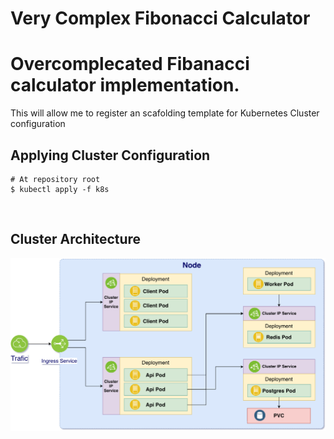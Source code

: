 # Very Complex Fibonacci Calculator

# Overcomplecated Fibanacci calculator implementation.

This will allow me to register an scafolding template for Kubernetes Cluster configuration

## Applying Cluster Configuration

```shell
# At repository root
$ kubectl apply -f k8s
```

<br />

## Cluster Architecture

![Architecture Diagram](./fib_calculator_architecture.png)

